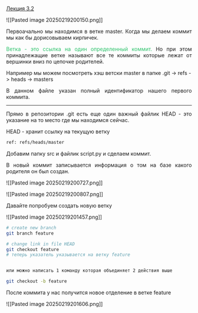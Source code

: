 
[Лекция 3.2](https://www.youtube.com/watch?v=ydtgQSaUzw0&list=PLDyvV36pndZFHXjXuwA_NywNrVQO0aQqb&index=12)

![[Pasted image 20250219200150.png]]

<p align="justify">Первоачально мы находимся в ветке master. Когда мы делаем коммит мы как бы дорисовываем кирпичек. </p>

<p align="justify"><font color="#2DC26B">Ветка - это ссылка на один определенный коммит. </font> Но при этом принадлежащие ветке называют все те коммиты которые лежат от вершинки вниз по цепочке родителей. </p>

Например мы можем посмотреть хэш ветски master в папке .git -> refs -> heads -> masters

<p align="justify">В данном файле указан полный идентификатор нашего первого коммита. </p>

---
<p align="justify">Прямо в репозитории .git есть еще один важный файлик HEAD - это указание на то место где мы находимся сейчас. </p>

HEAD - хранит ссылку на текущую ветку 

```bash
ref: refs/heads/master
```

Добавим папку src и файлик script.py и сделаем коммит.

<p align="justify">В новый коммит записывается информация о том на базе какого родителя он был создан. </p>

![[Pasted image 20250219200727.png]]


![[Pasted image 20250219200807.png]]


Давайте попробуем создать новую ветку

![[Pasted image 20250219201457.png]]

```bash
# create new branch
git branch feature 

# change link in file HEAD
git checkout feature
# теперь указатель указывается на ветку feature


или можно написать 1 команду которая объединяет 2 действия выше

git checkout -b feature 
```

После коммита у нас получится новое отделение в ветке feature

![[Pasted image 20250219201606.png]]
